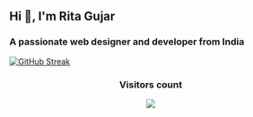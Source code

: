 <h2>Hi 👋, I'm Rita Gujar</h2>
<h3>A passionate web designer and developer from India</h3>

[![GitHub Streak](https://github-readme-streak-stats.herokuapp.com/?user=ritagujar)](#)

<h3 align="center"> Visitors count </h3>
<p align="center">
  <a href="https://github.com/ParthGohil21/github-profile-count">
    <img align="center" src="https://profile-counter.glitch.me/{ParthGohil21}/count.svg" />
    </a>
  </p>
